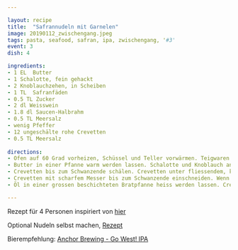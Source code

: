 ```yaml
---

layout: recipe
title:  "Safrannudeln mit Garnelen"
image: 20190112_zwischengang.jpeg
tags: pasta, seafood, safran, ipa, zwischengang, '#3'
event: 3
dish: 4

ingredients:
- 1 EL 	Butter
- 1 Schalotte, fein gehackt
- 2 Knoblauchzehen, in Scheiben
- 1 TL 	Safranfäden
- 0.5 TL Zucker
- 2 dl Weisswein
- 1.8 dl Saucen-Halbrahm
- 0.5 TL Meersalz
- wenig Pfeffer
- 12 ungeschälte rohe Crevetten
- 0.5 TL Meersalz
 
directions:
- Ofen auf 60 Grad vorheizen, Schüssel und Teller vorwärmen. Teigwaren im siedenden Salzwasser al dente kochen, abtropfen, warm stellen.
- Butter in einer Pfanne warm werden lassen. Schalotte und Knoblauch andämpfen. Safran und Zucker kurz mitdämpfen, Wein und Saucen-Halbrahm dazugiessen, aufkochen, Hitze reduzieren, ca. 5 Min. köcheln, würzen.
- Crevetten bis zum Schwanzende schälen. Crevetten unter fliessendem, kaltem Wasser abspülen, trocken tupfen.
- Crevetten mit scharfem Messer bis zum Schwanzende einschneiden. Wenn ein Darm vorhanden ist (erkennbar als dunkler Faden), diesen entfernen. Crevetten zu einem «Schmetterling» aufklappen.
- Öl in einer grossen beschichteten Bratpfanne heiss werden lassen. Crevetten portionenweise rundum ca. 2 Min. braten.

---
```

Rezept für 4 Personen inspiriert von [hier](https://www.bettybossi.ch/de/Rezept/ShowRezept/BB_BBZE090515_0023A-40-de?setDevice=auto)

Optional Nudeln selbst machen, [Rezept](https://www.brigitte.de/rezepte/safrannudeln-selber-machen-10866120.html)

Bierempfehlung: [Anchor Brewing - Go West! IPA](https://www.anchorbrewing.com/beer/go_west_ipa)

